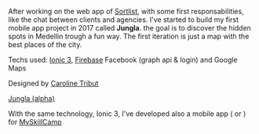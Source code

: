 After working on the web app of [Sortlist](https://sortlist.com), with some first responsabilities, like the chat between clients and agencies. I've started to build my first mobile app project in 2017 called **Jungla**. the goal is to discover the hidden spots in Medellin trough a fun way. The first iteration is just a map with the best places of the city.

Techs used: [Ionic 3](http://ionicframework.com/), [Firebase](https://firebase.google.com/) Facebook (graph api & login) and Google Maps

Designed by [Caroline Tribut](http://atelierblick.com/)

<a class="btn btn-primary btn-lg" href="https://play.google.com/apps/testing/app.getjungla.com"><i class="fab fa-android"></i> Jungla (alpha)</a>

With the same technology, Ionic 3, I've developed also a mobile app ( <a href="https://itunes.apple.com/fr/app/myskillcamp/id1337766745"><i class="fab fa-app-store-ios"></i></a> or <a href="https://play.google.com/store/apps/details?id=com.myskillcamp.mobile"><i class="fab fa-google-play"></i></a>) for [MySkillCamp](https://myskillcamp.com/)
